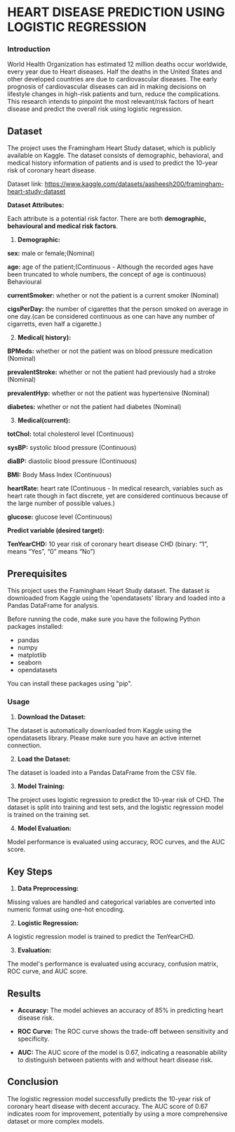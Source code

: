  # HEART DISEASE PREDICTION USING LOGISTIC REGRESSION

### Introduction

World Health Organization has estimated 12 million deaths occur worldwide, every year due to Heart diseases. Half the deaths in the United States and other developed countries are due to cardiovascular diseases. The early prognosis of cardiovascular diseases can aid in making decisions on lifestyle changes in high-risk patients and turn, reduce the complications. This research intends to pinpoint the most relevant/risk factors of heart disease and predict the overall risk using logistic regression.


## Dataset

The project uses the Framingham Heart Study dataset, which is publicly available on Kaggle. The dataset consists of demographic, behavioral, and medical history information of patients and is used to predict the 10-year risk of coronary heart disease.

Dataset link: https://www.kaggle.com/datasets/aasheesh200/framingham-heart-study-dataset

**Dataset Attributes:**

Each attribute is a potential risk factor. There are both **demographic, behavioural and medical risk factors**.


1. **Demographic:** 

**sex:** male or female;(Nominal)

**age:** age of the patient;(Continuous - Although the recorded ages have been truncated to whole numbers, the concept of age is continuous)
Behavioural

**currentSmoker:** whether or not the patient is a current smoker (Nominal)

**cigsPerDay:** the number of cigarettes that the person smoked on average in one day.(can be considered continuous as one can have any number of cigarretts, even half a cigarette.)

2. **Medical( history):**

**BPMeds:** whether or not the patient was on blood pressure medication (Nominal)

**prevalentStroke:** whether or not the patient had previously had a stroke (Nominal)

**prevalentHyp:** whether or not the patient was hypertensive (Nominal)

**diabetes:** whether or not the patient had diabetes (Nominal)

3. **Medical(current):**

**totChol:** total cholesterol level (Continuous)

**sysBP:** systolic blood pressure (Continuous)

**diaBP:** diastolic blood pressure (Continuous)

**BMI:** Body Mass Index (Continuous)

**heartRate:** heart rate (Continuous - In medical research, variables such as heart rate though in fact discrete, yet are considered continuous because of the large number of possible values.)

**glucose:** glucose level (Continuous)

**Predict variable (desired target):**

**TenYearCHD:** 10 year risk of coronary heart disease CHD (binary: “1”, means “Yes”, “0” means “No”)


## Prerequisites

This project uses the Framingham Heart Study dataset. The dataset is downloaded from Kaggle using the 'opendatasets' library and loaded into a Pandas DataFrame for analysis.

Before running the code, make sure you have the following Python packages installed:

* pandas
* numpy
* matplotlib
* seaborn
* opendatasets

You can install these packages using "pip".

### Usage

1. **Download the Dataset:**
   
The dataset is automatically downloaded from Kaggle using the opendatasets library. Please make sure you have an active internet connection.


2. **Load the Dataset:**
   
The dataset is loaded into a Pandas DataFrame from the CSV file.


3. **Model Training:**

The project uses logistic regression to predict the 10-year risk of CHD. The dataset is split into training and test sets, and the logistic regression model is trained on the training set.


4. **Model Evaluation:**

Model performance is evaluated using accuracy, ROC curves, and the AUC score.


## Key Steps


1. **Data Preprocessing:** 

Missing values are handled and categorical variables are converted into numeric format using one-hot encoding.

2. **Logistic Regression:** 

A logistic regression model is trained to predict the TenYearCHD.

3. **Evaluation:** 

The model's performance is evaluated using accuracy, confusion matrix, ROC curve, and AUC score.


## Results

* **Accuracy:** The model achieves an accuracy of 85% in predicting heart disease risk.

* **ROC Curve:** The ROC curve shows the trade-off between sensitivity and specificity.

* **AUC:** The AUC score of the model is 0.67, indicating a reasonable ability to distinguish between patients with and without heart disease risk.


## Conclusion

The logistic regression model successfully predicts the 10-year risk of coronary heart disease with decent accuracy. The AUC score of 0.67 indicates room for improvement, potentially by using a more comprehensive dataset or more complex models.
